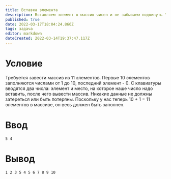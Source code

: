 ```yaml
---
title: Вставка элемента
description: Вставляем элемент в массив чисел и не забываем подвинуть "хвостик" нашего массива
published: true
date: 2022-03-17T18:04:24.866Z
tags: задача
editor: markdown
dateCreated: 2022-03-14T19:37:47.117Z
---
```


# Условие
Требуется завести массив из 11 элементов. Первые 10 элементов заполняются числами от 1 до 10, последний элемент - 0. С клавиатуры вводятся два числа: элемент и место, на которое наше число надо вставить, после чего вывести массив. Никакие данные не должны затереться или быть потеряны. Поскольку у нас теперь 10 + 1 = 11 элементов в массиве, он весь должен быть заполнен.


# Ввод
```
5 4
```

# Вывод
```
1 2 3 5 4 5 6 7 8 9 10
```